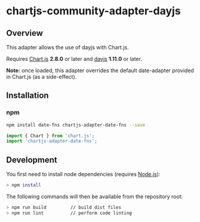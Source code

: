 # chartjs-community-adapter-dayjs

## Overview

This adapter allows the use of dayjs with Chart.js. 

Requires [Chart.js](https://github.com/chartjs/Chart.js/releases) **2.8.0** or later and [dayjs](https://day.js.org/) **1.11.0** or later.

**Note:** once loaded, this adapter overrides the default date-adapter provided in Chart.js (as a side-effect).

## Installation

### npm

```bash
npm install date-fns chartjs-adapter-date-fns --save
```

```javascript
import { Chart } from 'chart.js';
import 'chartjs-adapter-date-fns';
```

## Development

You first need to install node dependencies (requires [Node.js](https://nodejs.org/)):

```bash
> npm install
```

The following commands will then be available from the repository root:

```bash
> npm run build         // build dist files
> npm run lint          // perform code linting
```
